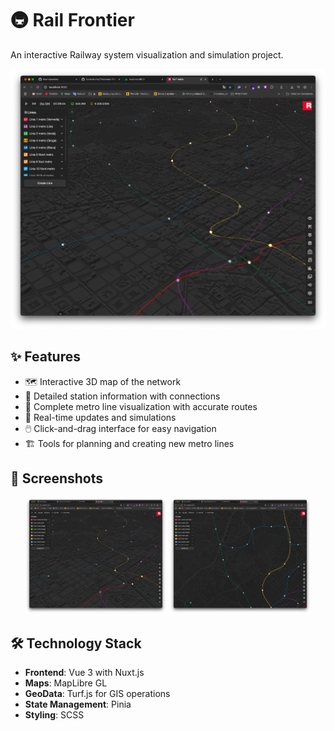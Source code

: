 # 🚇 Rail Frontier

An interactive Railway system visualization and simulation project.

![Metro Map Preview](public/Captura1.png)

## ✨ Features

- 🗺️ Interactive 3D map of the network
- 🚉 Detailed station information with connections
- 🚂 Complete metro line visualization with accurate routes
- 🔄 Real-time updates and simulations
- 🖱️ Click-and-drag interface for easy navigation
- 🏗️ Tools for planning and creating new metro lines

## 📸 Screenshots

<div align="center">
  <img src="public/Captura1.png" alt="Map View" width="45%">
  <img src="public/Captura2.png" alt="Station Detail" width="45%">
</div>

## 🛠️ Technology Stack

- **Frontend**: Vue 3 with Nuxt.js
- **Maps**: MapLibre GL
- **GeoData**: Turf.js for GIS operations
- **State Management**: Pinia
- **Styling**: SCSS
